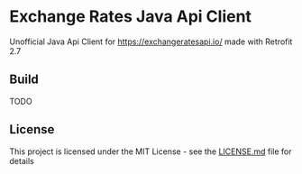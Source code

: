 # Exchange Rates Java Api Client

Unofficial Java Api Client for <https://exchangeratesapi.io/> made with Retrofit 2.7

## Build

TODO

## License

This project is licensed under the MIT License - see the [LICENSE.md](LICENSE.md) file for details